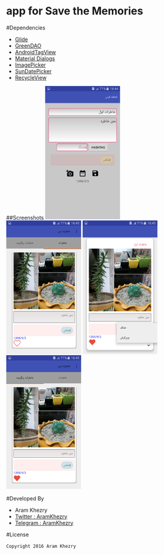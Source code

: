 # app for Save the Memories



#Dependencies

- [Glide](https://github.com/bumptech/glide/)
- [GreenDAO](https://github.com/greenrobot/greenDAO/)
- [AndroidTagView](https://github.com/whilu/AndroidTagView/)
- [Material Dialogs](https://github.com/afollestad/material-dialogs)
- [ImagePicker](https://github.com/nguyenhoanglam/ImagePicker)
- [SunDatePicker](https://github.com/alirezaafkar/SunDatePicker)
- [RecycleView](http://www.androidhive.info/2016/05/android-working-with-card-view-and-recycler-view/)


##Screenshots
<img src="Screenshot_2016-11-23-16-44-21.png" width="200px" />
<img src="Screenshot_2016-11-23-16-45-05.png" width="200px" />
<img src="Screenshot_2016-11-23-16-45-14.png" width="200px" />
<img src="Screenshot_2016-11-23-16-45-22.png" width="200px" />


#Developed By

* Aram Khezry
 * [Twitter : AramKhezry](https://twitter.com/aramkhezry)
 * [Telegram : AramKhezry](https://telegram.me/aramkhezry)
 
#License

    Copyright 2016 Aram Khezry
